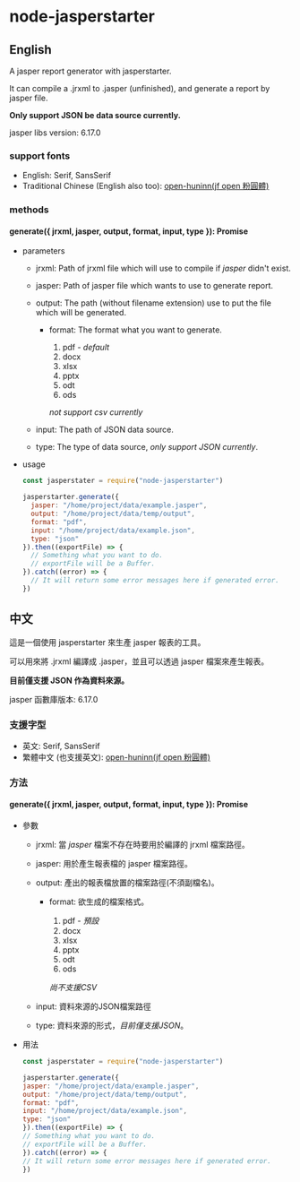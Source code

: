 # node-jasperstarter

## English

A jasper report generator with jasperstarter.

It can compile a .jrxml to .jasper (unfinished), and generate a report by jasper file.

**Only support JSON be data source currently.**

jasper libs version: 6.17.0



### support fonts

- English: Serif, SansSerif
- Traditional Chinese (English also too): [open-huninn(jf open 粉圓體)](https://github.com/justfont/open-huninn-font)

### methods

#### generate({ jrxml, jasper, output, format, input, type }): Promise

- parameters

  - jrxml: Path of jrxml file which will use to compile if *jasper* didn't exist. 

  - jasper: Path of jasper file which wants to use to generate report.

  - output: The path (without filename extension) use to put the file which will be generated.

    - format: The format what you want to generate.

      1. pdf - *default*
      2. docx
      3. xlsx
      4. pptx
      5. odt
      6. ods

      *not support csv currently*

  - input: The path of JSON data source.

  - type: The type of data source, *only support JSON currently*.

- usage

  ```js
  const jasperstater = require("node-jasperstarter")
  
  jasperstarter.generate({
    jasper: "/home/project/data/example.jasper",
    output: "/home/project/data/temp/output",
    format: "pdf",
    input: "/home/project/data/example.json",
    type: "json"
  }).then((exportFile) => {
    // Something what you want to do.
    // exportFile will be a Buffer.
  }).catch((error) => {
    // It will return some error messages here if generated error.
  })
  ```

  

## 中文

這是一個使用 jasperstarter 來生產 jasper 報表的工具。

可以用來將 .jrxml 編譯成 .jasper，並且可以透過 jasper 檔案來產生報表。

**目前僅支援 JSON 作為資料來源。**

jasper 函數庫版本: 6.17.0



### 支援字型

- 英文: Serif, SansSerif
- 繁體中文 (也支援英文): [open-huninn(jf open 粉圓體)](https://github.com/justfont/open-huninn-font)

### 方法

#### generate({ jrxml, jasper, output, format, input, type }): Promise

- 參數

  - jrxml: 當 *jasper* 檔案不存在時要用於編譯的 jrxml 檔案路徑。

  - jasper: 用於產生報表檔的 jasper 檔案路徑。

  - output: 產出的報表檔放置的檔案路徑(不須副檔名)。

    - format: 欲生成的檔案格式。

      1. pdf - *預設*
      2. docx
      3. xlsx
      4. pptx
      5. odt
      6. ods

      *尚不支援CSV*

  - input: 資料來源的JSON檔案路徑

  - type: 資料來源的形式，*目前僅支援JSON*。

- 用法
	```js
  const jasperstater = require("node-jasperstarter")
  
  jasperstarter.generate({
    jasper: "/home/project/data/example.jasper",
    output: "/home/project/data/temp/output",
    format: "pdf",
    input: "/home/project/data/example.json",
    type: "json"
  }).then((exportFile) => {
    // Something what you want to do.
    // exportFile will be a Buffer.
  }).catch((error) => {
    // It will return some error messages here if generated error.
  })
  ```
  
